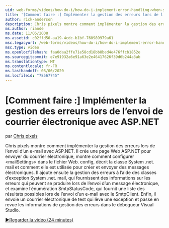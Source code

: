```yaml
---
uid: web-forms/videos/how-do-i/how-do-i-implement-error-handling-when-sending-email-with-aspnet
title: '[Comment faire :] Implémenter la gestion des erreurs lors de l’envoi de courrier électronique avec ASP.NET | Microsoft Docs'
author: rick-anderson
description: Chris pixels montre comment implémenter la gestion des erreurs lors de l’envoi d’un e-mail avec ASP.NET. Il crée une page Web ASP.NET pour envoyer du courrier électronique, montre comment configurer & lt...
ms.author: riande
ms.date: 11/06/2008
ms.assetid: c02ffd50-aa19-4cdc-b1bf-760989979a61
msc.legacyurl: /web-forms/videos/how-do-i/how-do-i-implement-error-handling-when-sending-email-with-aspnet
msc.type: video
ms.openlocfilehash: faa0daa2ffe71e58cd18bb8bed4e476ffcb1852e
ms.sourcegitcommit: e7e91932a6e91a63e2e46417626f39d6b244a3ab
ms.translationtype: MT
ms.contentlocale: fr-FR
ms.lasthandoff: 03/06/2020
ms.locfileid: "78567745"
---
```

# <a name="how-do-i-implement-error-handling-when-sending-email-with-aspnet"></a>[Comment faire :] Implémenter la gestion des erreurs lors de l’envoi de courrier électronique avec ASP.NET

par [Chris pixels](https://twitter.com/chrispels)

Chris pixels montre comment implémenter la gestion des erreurs lors de l’envoi d’un e-mail avec ASP.NET. Il crée une page Web ASP.NET pour envoyer du courrier électronique, montre comment configurer &lt;mailSettings&gt; dans le fichier Web. config, décrit la classe System .net. mail et comment elle est utilisée pour créer et envoyer des messages électroniques. Il ajoute ensuite la gestion des erreurs à l’aide des classes d’exception System .net. mail, qui fournissent des informations sur les erreurs qui peuvent se produire lors de l’envoi d’un message électronique, et examine l’énumération SmtpStatusCode, qui fournit une liste des résultats possibles lors de l’envoi d’un e-mail avec le SmtpClient. Enfin, il envoie un courrier électronique de test qui lève une exception et passe en revue les informations de gestion des erreurs dans le débogueur Visual Studio.

[&#9654;Regarder la vidéo (24 minutes)](https://channel9.msdn.com/Blogs/ASP-NET-Site-Videos/how-do-i-implement-error-handling-when-sending-email-with-aspnet)
